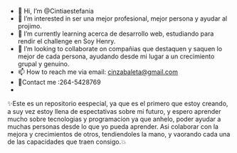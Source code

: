 - 👋 Hi, I’m @Cintiaestefania
- 👀 I’m interested in ser una mejor profesional, mejor persona y ayudar al projimo.
- 🌱 I’m currently learning  acerca de desarrollo web, estudiando para rendir el challenge en Soy Henry.
- 💞️ I’m looking to collaborate on compañias que destaquen y saquen lo mejor de cada persona, ayudando desde mi lugar a un crecimiento grupal y genuino.
- 📫 How to reach me via email: cinzabaleta@gmail.com
- 📱Contact me :264-5428769
- 
✨Este es un repositorio eespecial, ya que es el primero que estoy creando, a suy vez estoy llena de espectativas sobre mi futuro, y espero aprender mucho sobre tecnologias y programacion ya que anhelo, poder ayudar a muchas personas desde lo que yo pueda aprender. Asi colaborar con la mejora y crecimientos de otros, tendiendoles la mano, y vaorando cada una de las capacidades que traen consigo.💥
<!---
Cintiaestefania/Cintiaestefania is a ✨ special ✨ repository because its `README.md` (this file) appears on your GitHub profile.
You can click the Preview link to take a look at your changes.
--->
